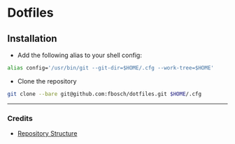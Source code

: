 # Dotfiles


## Installation

* Add the following alias to your shell config:
```sh
alias config='/usr/bin/git --git-dir=$HOME/.cfg --work-tree=$HOME'
```

* Clone the repository
```sh
git clone --bare git@github.com:fbosch/dotfiles.git $HOME/.cfg
``` 

___

### Credits

* [Repository Structure](https://www.atlassian.com/git/tutorials/dotfiles)
